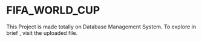 # FIFA_WORLD_CUP
This Project is made totally on Database Management System. To explore in brief , visit the uploaded file.  

